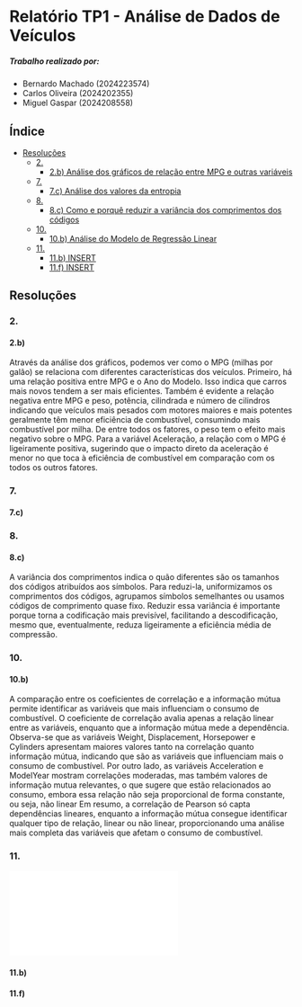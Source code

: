 # Relatório TP1 - Análise de Dados de Veículos

##### Trabalho realizado por:

- Bernardo Machado (2024223574)
- Carlos Oliveira (2024202355)
- Miguel Gaspar (2024208558)

## Índice

- [Resoluções](#resoluções)
  - [2.](#2)
    - [2.b) Análise dos gráficos de relação entre MPG e outras variáveis](#2b)
  - [7.](#7)
    - [7.c) Análise dos valores da entropia](#7c)
  - [8.](#8)
    - [8.c) Como e porquê reduzir a variância dos comprimentos dos códigos](#8c)
  - [10.](#10)
    - [10.b) Análise do Modelo de Regressão Linear](#10b)
  - [11.](#11)
    - [11.b) INSERT](#11b)
    - [11.f) INSERT](#11f)

## Resoluções

### 2.

#### 2.b)

Através da análise dos gráficos, podemos ver como o MPG (milhas por galão) se relaciona com diferentes características dos veículos. Primeiro, há uma relação positiva entre MPG e o Ano do Modelo. Isso indica que carros mais novos tendem a ser mais eficientes. Também é evidente a relação negativa entre MPG e peso, potência, cilindrada e número de cilindros indicando que veículos mais pesados com motores maiores e mais potentes geralmente têm menor eficiência de combustível, consumindo mais combustível por milha. De entre todos os fatores, o peso tem o efeito mais negativo sobre o MPG. Para a variável Aceleração, a relação com o MPG é ligeiramente positiva, sugerindo que o impacto direto da aceleração é menor no que toca à eficiência de combustível em comparação com os todos os outros fatores.

### 7.

#### 7.c)

### 8.

#### 8.c)

A variância dos comprimentos indica o quão diferentes são os tamanhos dos códigos atribuídos aos símbolos. Para reduzi-la, uniformizamos os comprimentos dos códigos, agrupamos símbolos semelhantes ou usamos códigos de comprimento quase fixo. Reduzir essa variância é importante porque torna a codificação mais previsível, facilitando a descodificação, mesmo que, eventualmente, reduza ligeiramente a eficiência média de compressão.

### 10.

#### 10.b)

A comparação entre os coeficientes de correlação e a informação mútua permite identificar as variáveis que mais influenciam o consumo de combustível. O coeficiente de correlação avalia apenas a relação linear entre as variáveis, enquanto que a informação mútua mede a dependência.
Observa-se que as variáveis Weight, Displacement, Horsepower e Cylinders apresentam maiores valores tanto na correlação quanto informação mútua, indicando que são as variáveis que influenciam mais o consumo de combustível.
Por outro lado, as variáveis Acceleration e ModelYear mostram correlações moderadas, mas também valores de informação mutua relevantes, o que sugere que estão relacionados ao consumo, embora essa relação não seja proporcional de forma constante, ou seja, não linear
Em resumo, a correlação de Pearson só capta dependências lineares, enquanto a informação mútua consegue identificar qualquer tipo de relação, linear ou não linear, proporcionando uma análise mais completa das variáveis que afetam o consumo de combustível.

### 11.

![Gráfico MPG](./guide/Comparação_entre_valores_reais_e_previstos_de_MPG.pdf)

#### 11.b)

#### 11.f)
